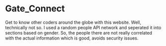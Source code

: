 # Gate_Connect
Get to know other coders around the globe with this website. Well, technically not so. I used a random people API network and seperated it into sections based on gender. So, the people there are not really correlated with the actual information which is good, avoids security issues.
